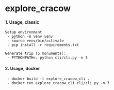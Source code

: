 # explore_cracow

#### 1. Usage, classic
```
Setup environment
 - python -m venv venv
 - source venv/bin/activate
 - pip install -r requirements.txt

Generate trip (5 monuments):
 - PYTHONPATH=. python cli/cli.py -n 5
```

#### 2. Usage, docker
```
 - docker build -t explore_cracow_cli .
 - docker run explore_cracow_cli cli/cli.py -n 3
```